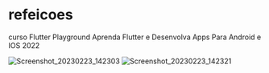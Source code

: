 # refeicoes
 curso Flutter Playground
Aprenda Flutter e Desenvolva Apps Para Android e IOS 2022




![Screenshot_20230223_142303](https://user-images.githubusercontent.com/24531205/220983113-a7d4d9f8-b9ae-4f54-b176-62e970e4257a.png)
![Screenshot_20230223_142321](https://user-images.githubusercontent.com/24531205/220983120-04fd8603-f051-41ab-a9e2-b05add1c846f.png)
